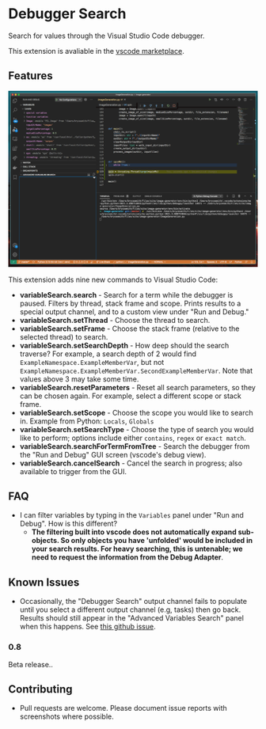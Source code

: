 # Debugger Search

Search for values through the Visual Studio Code debugger.

This extension is avaliable in the [vscode marketplace](https://marketplace.visualstudio.com/items?itemName=BryceSmith.debuggersearch). 

## Features

![](resources/debuggerSearch.gif "Debugger Search Demonstration")

This extension adds nine new commands to Visual Studio Code:

- **variableSearch.search** - Search for a term while the debugger is paused. Filters by thread, stack frame and scope. Prints results to a special output channel,
and to a custom view under "Run and Debug."
- **variableSearch.setThread** - Choose the thread to search.
- **variableSearch.setFrame** - Choose the stack frame (relative to the selected thread) to search. 
- **variableSearch.setSearchDepth** - How deep should the search traverse? For example, a search depth of 2 would find `ExampleNamespace.ExampleMemberVar`, but not `ExampleNamespace.ExampleMemberVar.SecondExampleMemberVar`. Note that values above 3 may take some time. 
- **variableSearch.resetParameters** - Reset all search parameters, so they can be chosen again. For example, select a different scope or stack frame.
- **variableSearch.setScope** - Choose the scope you would like to search in. Example from Python: `Locals`, `Globals`
- **variableSearch.setSearchType** - Choose the type of search you would like to perform; options include either `contains`, `regex` or `exact match`.
- **variableSearch.searchForTermFromTree** - Search the debugger from the "Run and Debug" GUI screen  (vscode's debug view).
- **variableSearch.cancelSearch** - Cancel the search in progress; also available to trigger from the GUI.

## FAQ

- I can filter variables by typing in the `Variables` panel under "Run and Debug". How is this different?
  - **The filtering built into vscode does not automatically expand sub-objects. So only objects you have 'unfolded' would be included in your search results. For heavy searching, this is untenable; we need to request the information from the Debug Adapter**.

## Known Issues

- Occasionally, the "Debugger Search" output channel fails to populate until you select a different output channel (e.g, tasks) then go back. Results should still appear in the "Advanced Variables Search" panel when this happens. See [this github issue](https://github.com/microsoft/vscode/issues/90794).

### 0.8

Beta release..


## Contributing

- Pull requests are welcome. Please document issue reports with screenshots where possible.

